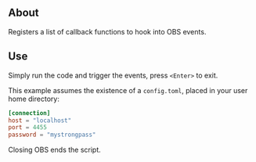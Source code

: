 ## About

Registers a list of callback functions to hook into OBS events.

## Use

Simply run the code and trigger the events, press `<Enter>` to exit.

This example assumes the existence of a `config.toml`, placed in your user home directory:

```toml
[connection]
host = "localhost"
port = 4455
password = "mystrongpass"
```

Closing OBS ends the script.
